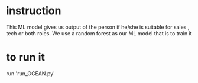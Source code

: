# instruction
This ML model gives us output of the person if he/she is suitable for sales , tech or both roles.
We use a random forest as our ML model that is to train it

# to run it
run 'run_OCEAN.py'